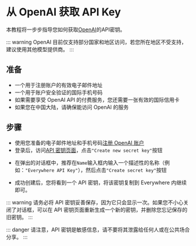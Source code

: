<script lang="ts" setup>
  import HorizontalCenterImg from "/.vitepress/components/Common/HorizontalCenterImg.vue";
</script>

# 从 OpenAI 获取 API Key

本教程将一步步指导您如何获取[OpenAI](https://openai.com)的API密钥。

::: warning
OpenAI 目前仅支持部分国家和地区访问，若您所在地区不受支持，建议使用其他模型提供商。
:::

## 准备

- 一个用于注册账户的有效电子邮件地址
- 一个用于账户安全验证的国际手机号码
- 如果需要享受 OpenAI API 的付费服务，您还需要一张有效的国际信用卡
- 如果您在中国大陆，请确保能访问 OpenAI 的服务

## 步骤

- 使用您准备的电子邮件地址和手机号码[注册 OpenAI 账户](https://platform.openai.com/signup)
- 登录后，访问[API 密钥页面](https://platform.openai.com/api-keys)，点击`"Create new secret key"`按钮

<HorizontalCenterImg
    src="/model-provider/openai/create-new-secret-key.webp"
    alt="Create new secret key"
    width="600px"
  />

- 在弹出的对话框中，推荐在`Name`输入框内输入一个描述性的名称（例如：`"Everywhere API Key"`），然后点击`"Create secret key"`按钮

<HorizontalCenterImg
    src="/model-provider/openai/create-new-secret-key-form.webp"
    alt="Create new secret key form"
    width="450px"
  />

- 成功创建后，您将看到一个 API 密钥，将该密钥复制到 Everywhere 内继续即可。

<HorizontalCenterImg
    src="/model-provider/openai/save-your-key.webp"
    alt="Save your key"
    width="450px"
  />

::: warning
请务必将 API 密钥妥善保存，因为它只会显示一次。如果您不小心关闭了对话框，可以在 API 密钥页面重新生成一个新的密钥，并删除您忘记保存的旧密钥。
:::

::: danger
请注意，API 密钥是敏感信息，请不要将其泄露给任何人或在公共场合分享。
:::